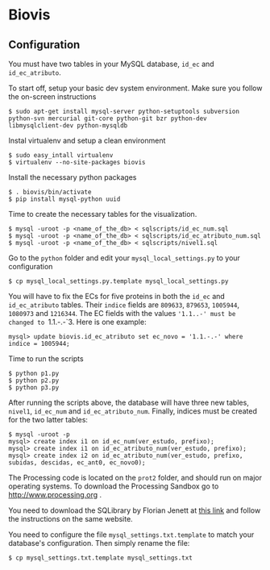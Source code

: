 Biovis
======

Configuration
-------------

You must have two tables in your MySQL database, `id_ec` and `id_ec_atributo`.

To start off, setup your basic dev system environment. Make sure you follow the on-screen instructions

    $ sudo apt-get install mysql-server python-setuptools subversion python-svn mercurial git-core python-git bzr python-dev libmysqlclient-dev python-mysqldb

Instal virtualenv and setup a clean environment

    $ sudo easy_intall virtualenv
    $ virtualenv --no-site-packages biovis

Install the necessary python packages

    $ . biovis/bin/activate
    $ pip install mysql-python uuid

Time to create the necessary tables for the visualization.

    $ mysql -uroot -p <name_of_the_db> < sqlscripts/id_ec_num.sql
    $ mysql -uroot -p <name_of_the_db> < sqlscripts/id_ec_atributo_num.sql
    $ mysql -uroot -p <name_of_the_db> < sqlscripts/nivel1.sql

Go to the `python` folder and edit your `mysql_local_settings.py` to your configuration

    $ cp mysql_local_settings.py.template mysql_local_settings.py

You will have to fix the ECs for five proteins in both the `id_ec` and `id_ec_atributo` tables. Their
`indice` fields are `809633`, `879653`, `1005944`, `1080973` and `1216344`. The EC fields with the values
`'1.1..-' must be changed to `1.1.-.-`3. Here is one example:

    mysql> update biovis.id_ec_atributo set ec_novo = '1.1.-.-' where indice = 1005944;

Time to run the scripts

    $ python p1.py
    $ python p2.py
    $ python p3.py

After running the scripts above, the database will have three new tables,
`nivel1`, `id_ec_num` and `id_ec_atributo_num`. Finally, indices must be created for the two
latter tables:

    $ mysql -uroot -p
    mysql> create index i1 on id_ec_num(ver_estudo, prefixo);
    mysql> create index i1 on id_ec_atributo_num(ver_estudo, prefixo);
    mysql> create index i2 on id_ec_atributo_num(ver_estudo, prefixo, subidas, descidas, ec_ant0, ec_novo0);

The Processing code is located on the `prot2` folder, and should run on major operating systems. To
download the Processing Sandbox go to http://www.processing.org .

You need to download the SQLibrary by Florian Jenett at [this link][sqlibrary] and follow the
instructions on the same website.

You need to configure the file `mysql_settings.txt.template` to match
your database's configuration. Then simply rename the file:

    $ cp mysql_settings.txt.template mysql_settings.txt

[sqlibrary]:http://bezier.de/processing/libs/sql/

